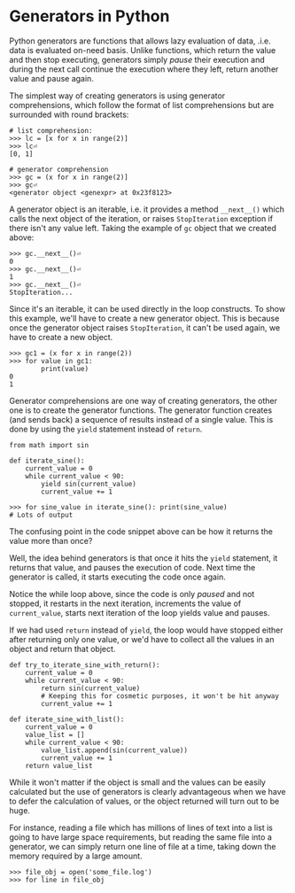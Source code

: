 # Generators in Python #
Python generators are functions that allows lazy evaluation of data, .i.e. data
is evaluated on-need basis. Unlike functions, which return the value and then
stop executing, generators simply _pause_ their execution and during the next
call continue the execution where they left, return another value and pause
again.

The simplest way of creating generators is using generator comprehensions,
which follow the format of list comprehensions but are surrounded with round
brackets:

    # list comprehension:
	>>> lc = [x for x in range(2)]
	>>> lc⏎
	[0, 1]

    # generator comprehension
	>>> gc = (x for x in range(2)]
	>>> gc⏎
	<generator object <genexpr> at 0x23f8123>

A generator object is an iterable, i.e. it provides a method `__next__()` which
calls the next object of the iteration, or raises `StopIteration` exception if
there isn't any value left. Taking the example of `gc` object that we created
above:

	>>> gc.__next__()⏎
	0
	>>> gc.__next__()⏎
	1
	>>> gc.__next__()⏎
	StopIteration...

Since it's an iterable, it can be used directly in the loop constructs. To show
this example, we'll have to create a new generator object. This is because once
the generator object raises `StopIteration`, it can't be used again, we have to
create a new object.

	>>> gc1 = (x for x in range(2))
	>>> for value in gc1:
	        print(value)
	0
	1

Generator comprehensions are one way of creating generators, the other one is
to create the generator functions. The generator function creates (and sends
back) a sequence of results instead of a single value. This is done by using
the `yield` statement instead of `return`.

	from math import sin

	def iterate_sine():
		current_value = 0
		while current_value < 90:
			yield sin(current_value)
			current_value += 1

	>>> for sine_value in iterate_sine(): print(sine_value)
	# Lots of output

The confusing point in the code snippet above can be how it returns the value
more than once?

Well, the idea behind generators is that once it hits the `yield` statement, it
returns that value, and pauses the execution of code. Next time the generator
is called, it starts executing the code once again.

Notice the while loop above, since the code is only _paused_ and not stopped,
it restarts in the next iteration, increments the value of `current_value`,
starts next iteration of the loop yields value and pauses.

If we had used `return` instead of `yield`, the loop would have stopped either
after returning only one value, or we'd have to collect all the values in an 
object and return that object.

	def try_to_iterate_sine_with_return():
		current_value = 0
		while current_value < 90:
			return sin(current_value)
			# Keeping this for cosmetic purposes, it won't be hit anyway
			current_value += 1

	def iterate_sine_with_list():
		current_value = 0
		value_list = []
		while current_value < 90:
			value_list.append(sin(current_value))
			current_value += 1
		return value_list

While it won't matter if the object is small and the values can be easily
calculated but the use of generators is clearly advantageous when we have to
defer the calculation of values, or the object returned will turn out to be
huge.

For instance, reading a file which has millions of lines of text into a
list is going to have large space requirements, but reading the same file into
a generator, we can simply return one line of file at a time, taking down the
memory required by a large amount.

	>>> file_obj = open('some_file.log')
	>>> for line in file_obj
		

